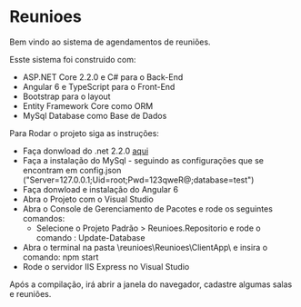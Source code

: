 # Reunioes

Bem vindo ao sistema de agendamentos de reuniões.

Esste sistema foi construido com:

  - ASP.NET Core 2.2.0 e C# para o Back-End
  - Angular 6 e TypeScript para o Front-End
  - Bootstrap para o layout
  - Entity Framework Core como ORM
  - MySql Database como Base de Dados
  
 Para Rodar o projeto siga as instruções:
 
 - Faça donwload do .net 2.2.0 <a href="https://dotnet.microsoft.com/download/dotnet-core/thank-you/sdk-2.2.100-windows-x64-binaries">aqui<a>
 - Faça a instalação do MySql - seguindo as configurações que se encontram em config.json ("Server=127.0.0.1;Uid=root;Pwd=123qweR@;database=test")
 - Faça donwload e instalação do Angular 6
 - Abra o Projeto com o Visual Studio
 - Abra o Console de Gerenciamento de Pacotes e rode os seguintes comandos:
    - Selecione o Projeto Padrão > Reunioes.Repositorio e rode o comando : Update-Database
 - Abra o terminal na pasta \reunioes\Reunioes\ClientApp\ e insira o comando: npm start
 - Rode o servidor IIS Express no Visual Studio
 
 Após a compilação, irá abrir a janela do navegador, cadastre algumas salas e reuniões.
    
